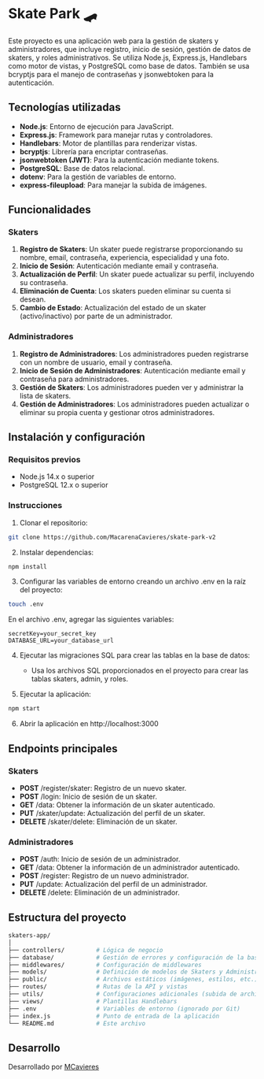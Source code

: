 # Skate Park 🛹

Este proyecto es una aplicación web para la gestión de skaters y administradores, que incluye registro, inicio de sesión, gestión de datos de skaters, y roles administrativos. Se utiliza Node.js, Express.js, Handlebars como motor de vistas, y PostgreSQL como base de datos. También se usa bcryptjs para el manejo de contraseñas y jsonwebtoken para la autenticación.


## Tecnologías utilizadas

- **Node.js**: Entorno de ejecución para JavaScript.
- **Express.js**: Framework para manejar rutas y controladores.
- **Handlebars**: Motor de plantillas para renderizar vistas.
- **bcryptjs**: Librería para encriptar contraseñas.
- **jsonwebtoken (JWT)**: Para la autenticación mediante tokens.
- **PostgreSQL**: Base de datos relacional.
- **dotenv**: Para la gestión de variables de entorno.
- **express-fileupload**: Para manejar la subida de imágenes.

## Funcionalidades

### Skaters
1. **Registro de Skaters**: Un skater puede registrarse proporcionando su nombre, email, contraseña, experiencia, especialidad y una foto.
2. **Inicio de Sesión**: Autenticación mediante email y contraseña.
3. **Actualización de Perfil**: Un skater puede actualizar su perfil, incluyendo su contraseña.
4. **Eliminación de Cuenta**: Los skaters pueden eliminar su cuenta si desean.
5. **Cambio de Estado**: Actualización del estado de un skater (activo/inactivo) por parte de un administrador.

### Administradores
1. **Registro de Administradores**: Los administradores pueden registrarse con un nombre de usuario, email y contraseña.
2. **Inicio de Sesión de Administradores**: Autenticación mediante email y contraseña para administradores.
3. **Gestión de Skaters**: Los administradores pueden ver y administrar la lista de skaters.
4. **Gestión de Administradores**: Los administradores pueden actualizar o eliminar su propia cuenta y gestionar otros administradores.

## Instalación y configuración

### Requisitos previos
- Node.js 14.x o superior
- PostgreSQL 12.x o superior

### Instrucciones

1. Clonar el repositorio:
```bash
git clone https://github.com/MacarenaCavieres/skate-park-v2
```

2. Instalar dependencias:
```bash
npm install
```
3. Configurar las variables de entorno creando un archivo .env en la raíz del proyecto:
```bash
touch .env
```
En el archivo .env, agregar las siguientes variables:

```env
secretKey=your_secret_key
DATABASE_URL=your_database_url
```

4. Ejecutar las migraciones SQL para crear las tablas en la base de datos:

    - Usa los archivos SQL proporcionados en el proyecto para crear las tablas skaters, admin, y roles.

5. Ejecutar la aplicación:

```bash
npm start
```

6. Abrir la aplicación en http://localhost:3000

## Endpoints principales

### Skaters
- **POST** /register/skater: Registro de un nuevo skater.
- **POST** /login: Inicio de sesión de un skater.
- **GET** /data: Obtener la información de un skater autenticado.
- **PUT** /skater/update: Actualización del perfil de un skater.
- **DELETE** /skater/delete: Eliminación de un skater.

### Administradores
- **POST** /auth: Inicio de sesión de un administrador.
- **GET** /data: Obtener la información de un administrador autenticado.
- **POST** /register: Registro de un nuevo administrador.
- **PUT** /update: Actualización del perfil de un administrador.
- **DELETE** /delete: Eliminación de un administrador.

## Estructura del proyecto

```bash
skaters-app/
│
├── controllers/         # Lógica de negocio
├── database/            # Gestión de errores y configuración de la base de datos
├── middlewares/         # Configuración de middlewares
├── models/              # Definición de modelos de Skaters y Administradores
├── public/              # Archivos estáticos (imágenes, estilos, etc.)
├── routes/              # Rutas de la API y vistas
├── utils/               # Configuraciones adicionales (subida de archivos, etc.)
├── views/               # Plantillas Handlebars
├── .env                 # Variables de entorno (ignorado por Git)
├── index.js             # Punto de entrada de la aplicación
└── README.md            # Este archivo
```

## Desarrollo

Desarrollado por [MCavieres](https://www.linkedin.com/in/macarena-cavieres-rubio/)